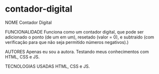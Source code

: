 # contador-digital

NOME
Contador Digital

FUNCIONALIDADE
Funciona como um contador digital, que pode ser adicionado o ponto (de um em um), resetado (valor = 0), e subtraido (com verificação para que não seja permitido números negativos).)

AUTORES
Apenas eu sou a autora. Testando meus conhecimentos com HTML, CSS e JS.

TECNOLOGIAS USADAS
HTML, CSS e JS.

